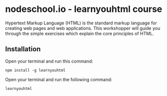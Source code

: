 # nodeschool.io - learnyouhtml course


Hypertext Markup Language (HTML) is the standard markup language for creating web pages and web applications. This workshopper will guide you through the simple exercises which explain the core principles of HTML.

## Installation

Open your terminal and run this command:

`npm install -g learnyouhtml`



Open your terminal and run the following command:

`learnyouhtml`